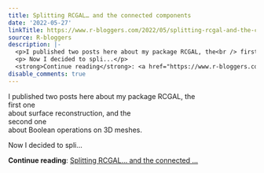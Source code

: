 ```yaml
---
title: Splitting RCGAL… and the connected components
date: '2022-05-27'
linkTitle: https://www.r-bloggers.com/2022/05/splitting-rcgal-and-the-connected-components/
source: R-bloggers
description: |-
  <p>I published two posts here about my package RCGAL, the<br /> first one<br /> about surface reconstruction, and the<br /> second one<br /> about Boolean operations on 3D meshes.</p>
  <p> Now I decided to spli...</p>
  <strong>Continue reading</strong>: <a href="https://www.r-bloggers.com/2022/05/splitting-rcgal-and-the-connected-components/">Splitting RCGAL… and the connected ...
disable_comments: true
---
```

<p>I published two posts here about my package RCGAL, the<br /> first one<br /> about surface reconstruction, and the<br /> second one<br /> about Boolean operations on 3D meshes.</p>
<p> Now I decided to spli...</p>
<strong>Continue reading</strong>: <a href="https://www.r-bloggers.com/2022/05/splitting-rcgal-and-the-connected-components/">Splitting RCGAL… and the connected ...